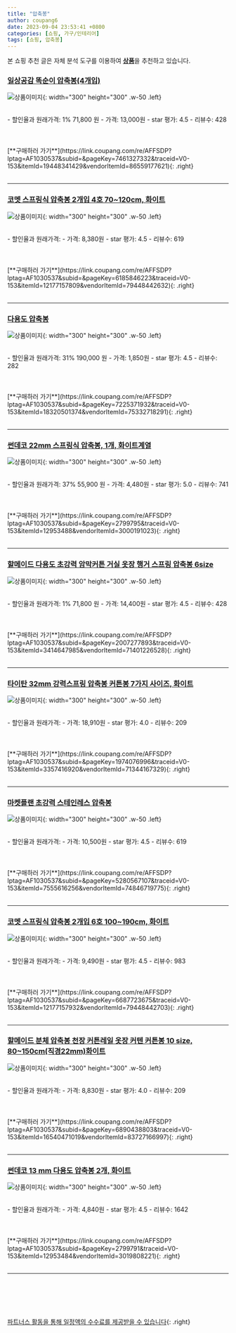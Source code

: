 ```yaml
---
title: "압축봉"
author: coupang6
date: 2023-09-04 23:53:41 +0800
categories: [쇼핑, 가구/인테리어]
tags: [쇼핑, 압축봉]
---
```


본 쇼핑 추천 글은 자체 분석 도구를 이용하여 [**상품**](https://link.coupang.com/a/bao1ui)을 추천하고 있습니다.

### [일상공감 똑순이 압축봉(4개입)](https://link.coupang.com/re/AFFSDP?lptag=AF1030537&subid=&pageKey=7461327332&traceid=V0-153&itemId=19448341429&vendorItemId=86559177621)

![상품이미지](https://thumbnail9.coupangcdn.com/thumbnails/remote/230x230ex/image/vendor_inventory/e3b8/8d6e12533a7f85e5147a5c950ba3ab7eb57d6fcd98986ab33b354aec33d6.jpg){: width="300" height="300" .w-50 .left}


<br>
- 할인율과 원래가격: 1%  71,800   원
- 가격: 13,000원
- star 평가: 4.5
- 리뷰수: 428
<br>
<br>
<br>
<br>
[**구매하러 가기**](https://link.coupang.com/re/AFFSDP?lptag=AF1030537&subid=&pageKey=7461327332&traceid=V0-153&itemId=19448341429&vendorItemId=86559177621){: .right}
<br>
<br>

---

### [코멧 스프링식 압축봉 2개입 4호 70~120cm, 화이트](https://link.coupang.com/re/AFFSDP?lptag=AF1030537&subid=&pageKey=6185846223&traceid=V0-153&itemId=12177157809&vendorItemId=79448442632)

![상품이미지](https://thumbnail10.coupangcdn.com/thumbnails/remote/230x230ex/image/retail/images/2448565514858783-e4d240cf-fe81-4dde-9cb8-cc6c0a06c51d.jpg){: width="300" height="300" .w-50 .left}


<br>
- 할인율과 원래가격: 
- 가격: 8,380원
- star 평가: 4.5
- 리뷰수: 619
<br>
<br>
<br>
<br>
[**구매하러 가기**](https://link.coupang.com/re/AFFSDP?lptag=AF1030537&subid=&pageKey=6185846223&traceid=V0-153&itemId=12177157809&vendorItemId=79448442632){: .right}
<br>
<br>

---

### [다용도 압축봉](https://link.coupang.com/re/AFFSDP?lptag=AF1030537&subid=&pageKey=7225371932&traceid=V0-153&itemId=18320501374&vendorItemId=75332718291)

![상품이미지](https://thumbnail10.coupangcdn.com/thumbnails/remote/230x230ex/image/retail/images/1985240554888677-cc40700a-2168-4d8c-a973-c859782c5528.jpg){: width="300" height="300" .w-50 .left}


<br>
- 할인율과 원래가격: 31%  190,000   원
- 가격: 1,850원
- star 평가: 4.5
- 리뷰수: 282
<br>
<br>
<br>
<br>
[**구매하러 가기**](https://link.coupang.com/re/AFFSDP?lptag=AF1030537&subid=&pageKey=7225371932&traceid=V0-153&itemId=18320501374&vendorItemId=75332718291){: .right}
<br>
<br>

---

### [썬데코 22mm 스프링식 압축봉, 1개, 화이트계열](https://link.coupang.com/re/AFFSDP?lptag=AF1030537&subid=&pageKey=2799795&traceid=V0-153&itemId=12953488&vendorItemId=3000191023)

![상품이미지](https://thumbnail10.coupangcdn.com/thumbnails/remote/230x230ex/image/retail/images/3666497559160723-654530cd-6dbc-4f3a-8699-9444ce0a805b.jpg){: width="300" height="300" .w-50 .left}


<br>
- 할인율과 원래가격: 37%  55,900   원
- 가격: 4,480원
- star 평가: 5.0
- 리뷰수: 741
<br>
<br>
<br>
<br>
[**구매하러 가기**](https://link.coupang.com/re/AFFSDP?lptag=AF1030537&subid=&pageKey=2799795&traceid=V0-153&itemId=12953488&vendorItemId=3000191023){: .right}
<br>
<br>

---

### [할메이드 다용도 초강력 암막커튼 거실 옷장 행거 스프링 압축봉 6size](https://link.coupang.com/re/AFFSDP?lptag=AF1030537&subid=&pageKey=2007277893&traceid=V0-153&itemId=3414647985&vendorItemId=71401226528)

![상품이미지](https://thumbnail10.coupangcdn.com/thumbnails/remote/230x230ex/image/vendor_inventory/738d/8d465202285ae94daad7868348937a9551da00fb89d050ab36b6c9551817.jpg){: width="300" height="300" .w-50 .left}


<br>
- 할인율과 원래가격: 1%  71,800   원
- 가격: 14,400원
- star 평가: 4.5
- 리뷰수: 428
<br>
<br>
<br>
<br>
[**구매하러 가기**](https://link.coupang.com/re/AFFSDP?lptag=AF1030537&subid=&pageKey=2007277893&traceid=V0-153&itemId=3414647985&vendorItemId=71401226528){: .right}
<br>
<br>

---

### [타이탄 32mm 강력스프링 압축봉 커튼봉 7가지 사이즈, 화이트](https://link.coupang.com/re/AFFSDP?lptag=AF1030537&subid=&pageKey=1974076996&traceid=V0-153&itemId=3357416920&vendorItemId=71344167329)

![상품이미지](https://thumbnail8.coupangcdn.com/thumbnails/remote/230x230ex/image/vendor_inventory/fc30/759560670824c5f4aacbb47735c08fc68e7d5dbcc485d7d4f2c1580f237c.jpg){: width="300" height="300" .w-50 .left}


<br>
- 할인율과 원래가격: 
- 가격: 18,910원
- star 평가: 4.0
- 리뷰수: 209
<br>
<br>
<br>
<br>
[**구매하러 가기**](https://link.coupang.com/re/AFFSDP?lptag=AF1030537&subid=&pageKey=1974076996&traceid=V0-153&itemId=3357416920&vendorItemId=71344167329){: .right}
<br>
<br>

---

### [마켓플랜 초강력 스테인레스 압축봉](https://link.coupang.com/re/AFFSDP?lptag=AF1030537&subid=&pageKey=5280567107&traceid=V0-153&itemId=7555616256&vendorItemId=74846719775)

![상품이미지](https://thumbnail8.coupangcdn.com/thumbnails/remote/230x230ex/image/rs_quotation_api/vscm4bo1/4d66fcba4167455a89ff5d9b2b287cf7.jpg){: width="300" height="300" .w-50 .left}


<br>
- 할인율과 원래가격: 
- 가격: 10,500원
- star 평가: 4.5
- 리뷰수: 619
<br>
<br>
<br>
<br>
[**구매하러 가기**](https://link.coupang.com/re/AFFSDP?lptag=AF1030537&subid=&pageKey=5280567107&traceid=V0-153&itemId=7555616256&vendorItemId=74846719775){: .right}
<br>
<br>

---

### [코멧 스프링식 압축봉 2개입 6호 100~190cm, 화이트](https://link.coupang.com/re/AFFSDP?lptag=AF1030537&subid=&pageKey=6687723675&traceid=V0-153&itemId=12177157932&vendorItemId=79448442703)

![상품이미지](https://thumbnail8.coupangcdn.com/thumbnails/remote/230x230ex/image/retail/images/2009745663109178-77f09f42-eb44-4eed-ac16-ff20a325000f.jpg){: width="300" height="300" .w-50 .left}


<br>
- 할인율과 원래가격: 
- 가격: 9,490원
- star 평가: 4.5
- 리뷰수: 983
<br>
<br>
<br>
<br>
[**구매하러 가기**](https://link.coupang.com/re/AFFSDP?lptag=AF1030537&subid=&pageKey=6687723675&traceid=V0-153&itemId=12177157932&vendorItemId=79448442703){: .right}
<br>
<br>

---

### [할메이드 분체 압축봉 천장 커튼레일 옷장 커텐 커튼봉 10 size, 80~150cm(직경22mm)화이트](https://link.coupang.com/re/AFFSDP?lptag=AF1030537&subid=&pageKey=6890438803&traceid=V0-153&itemId=16540471019&vendorItemId=83727166997)

![상품이미지](https://thumbnail7.coupangcdn.com/thumbnails/remote/230x230ex/image/vendor_inventory/44e7/5b6d36571743fd8c0940d6f80aa9cc345b6a0811f4fdc5445ef99a2bf57c.jpg){: width="300" height="300" .w-50 .left}


<br>
- 할인율과 원래가격: 
- 가격: 8,830원
- star 평가: 4.0
- 리뷰수: 209
<br>
<br>
<br>
<br>
[**구매하러 가기**](https://link.coupang.com/re/AFFSDP?lptag=AF1030537&subid=&pageKey=6890438803&traceid=V0-153&itemId=16540471019&vendorItemId=83727166997){: .right}
<br>
<br>

---

### [썬데코 13 mm 다용도 압축봉 2개, 화이트](https://link.coupang.com/re/AFFSDP?lptag=AF1030537&subid=&pageKey=2799791&traceid=V0-153&itemId=12953484&vendorItemId=3019808221)

![상품이미지](https://thumbnail6.coupangcdn.com/thumbnails/remote/230x230ex/image/retail/images/607927611593116-8ea941ba-0d9e-4232-ab6a-17118d771dd6.gif){: width="300" height="300" .w-50 .left}


<br>
- 할인율과 원래가격: 
- 가격: 4,840원
- star 평가: 4.5
- 리뷰수: 1642
<br>
<br>
<br>
<br>
[**구매하러 가기**](https://link.coupang.com/re/AFFSDP?lptag=AF1030537&subid=&pageKey=2799791&traceid=V0-153&itemId=12953484&vendorItemId=3019808221){: .right}
<br>
<br>

---
<br><br><br><br><br> [파트너스 활동을 통해 일정액의 수수료를 제공받을 수 있습니다](https://link.coupang.com/a/bao1ui){: .right}